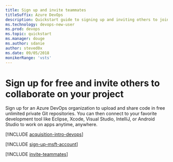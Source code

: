 ```yaml
---
title: Sign up and invite teammates
titleSuffix: Azure DevOps   
description: Quickstart guide to signing up and inviting others to join a team project in Azure DevOps Services 
ms.technology: devops-new-user 
ms.prod: devops
ms.topic: quickstart
ms.manager: douge
ms.author: sdanie
author: steved0x
ms.date: 09/05/2018
monikerRange: 'vsts'
---
```


# Sign up for free and invite others to collaborate on your project

Sign up for an Azure DevOps organization to upload and share code in free unlimited private 
Git repositories. You can then connect to your favorite development tool like Eclipse, Xcode, 
Visual Studio, IntelliJ, or Android Studio to work on apps anytime, anywhere. 

[!INCLUDE [acquisition-intro-devops](../../_shared/acquisition-intro-devops.md)]

<a name="MicrosoftAccount"></a>

[!INCLUDE [sign-up-msft-account](../../_shared/sign-up-msft-account.md)]

<a id="invite-others" />

[!INCLUDE [invite-teammates](../../_shared/invite-teammates.md)]
